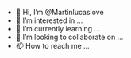 - 👋 Hi, I’m @Martinlucaslove
- 👀 I’m interested in ...
- 🌱 I’m currently learning ...
- 💞️ I’m looking to collaborate on ...
- 📫 How to reach me ...

<!---
Martinlucaslove/Martinlucaslove is a ✨ special ✨ repository because its `README.md` (this file) appears on your GitHub profile.
You can click the Preview link to take a look at your changes.
--->

